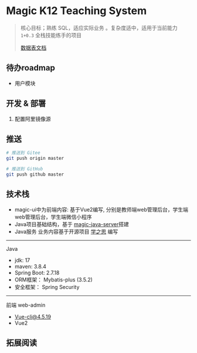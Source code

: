 # Magic K12 Teaching System

> 核心目标；熟练 SQL，适应实际业务 。复杂度适中，适用于当前能力 `1+0.3` 全栈技能练手的项目
>
> [数据表文档](https://www.mindskip.net:888/guide/feature.html)

## 待办roadmap



- 用户模块

## 开发 & 部署

1. 配置阿里镜像源

## 推送

```bash
# 推送到 Gitee
git push origin master

# 推送到 GitHub
git push github master
```

## 技术栈

- magic-ui中为前端内容: 基于Vue2编写, 分别是教师端web管理后台，学生端web管理后台，学生端微信小程序
- Java项目基础结构，基于 [magic-java-server](https://gitee.com/ifredom/magic-java-server)搭建
- Java服务 业务内容基于开源项目 [学之思](https://www.mindskip.net:888/guide/feature.html) 编写

---

Java

- jdk: 17
- maven: 3.8.4
- Spring Boot: 2.7.18
- ORM框架： Mybatis-plus (3.5.2)
- 安全框架： Spring Security

---

前端 web-admin

- Vue-cli@4.5.19
- Vue2

## 拓展阅读 

